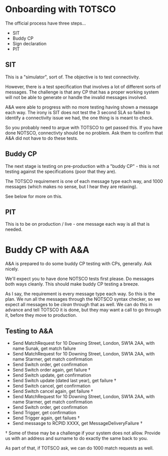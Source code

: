 # Onboarding with TOTSCO

The official process have three steps...

- SIT
- Buddy CP
- Sign declaration
- PIT

## SIT

This is a "simulator", sort of. The objective is to test connectivity.

However, there is a test specification that involves a lot of different sorts of messages.
The challenge is that any CP that has a proper working system will not be able to generate or handle the invalid messages involved.

A&A were able to progress with no more testing having shown a message each way.
The irony is SIT does not test the 3 second SLA so failed to identify a connectivity issue we had, the one thing is is meant to check.

So you probably need to argue with TOTSCO to get passed this. If you have done NOTSCO, connectivty should be no problem. Ask them to confirm that A&A did not have to do these tests.

## Buddy CP

The next stage is testing on pre-production with a "buddy CP" - this is not testing against the specifications (poor that they are).

The TOTSCO requirement is one of each message type each way, and 1000 messages (which makes no sense, but I hear they are relaxing).

See below for more on this.

## PIT

This is to be on production / live - one message each way is all that is needed.

# Buddy CP with A&A

A&A is prepared to do some buddy CP testing with CPs, generally. Ask nicely.

We'll expect you to have done NOTSCO tests first please. Do messages both ways cleanly. This should make buddy CP testing a breeze.

As I say, the requirement is every message type each way. So this is the plan.
We run all the messages through the NOTSCO syntax checker, so we expect all messages to be *clean* through that as well.
We can do this in advance and tell TOTSCO it is done, but they may want a call to go through it, before they move to production.

## Testing to A&A

- Send MatchRequest for 10 Downing Street, London, SW1A 2AA, with name Sunak, get match failure
- Send MatchRequest for 10 Downing Street, London, SW1A 2AA, with name Starmer, get match confirmation
- Send Switch order, get confirmation
- Send Switch order again, get failure †
- Send Switch update, get confirmation
- Send Switch update (dated last year), get failure †
- Send Switch cancel, get confirmation
- Send Switch cancel again, get failure †
- Send MatchRequest for 10 Downing Street, London, SW1A 2AA, with name Starmer, get match confirmation
- Send Switch order, get confirmation
- Send Trigger, get confirmation
- Send Trigger again, get failues †
- Send messasge to RCPID XXXX, get MessageDeliveryFailure †

† Some of these may be a challenge if your system does not allow.
Provide us with an address and surname to do exactly the same back to you.

As part of that, if TOTSCO ask, we can do 1000 match requests as well.
